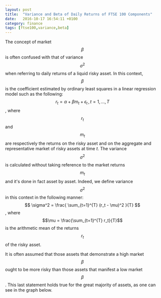 ```yaml
---
layout: post
title:  "Variance and Beta of Daily Returns of FTSE 100 Components"
date:   2016-10-17 16:54:11 +0100
category: finance
tags: [ftse100,variance,beta]
---
```

The concept of market $$\beta$$ is often confused with that of variance $$\sigma^2$$ when referring to daily returns of a liquid risky asset. 
In this context, $$\beta$$ is the coefficient estimated by ordinary least squares in a linear regression model such as the following:
$$ r_t = \alpha + \beta m_t + \epsilon_t \, , \, t = 1,\ldots,T $$ ,
where $$r_t$$ and $$m_t$$ are respectively the returns on the risky asset and on the aggregate and representative market of risky assets at time $t$. 
The variance $$\sigma^2$$ is calculated without taking reference to the market returns $$m_t$$ and it's done in fact asset by asset. Indeed, we define variance $$\sigma^2$$ in this context in the following manner:
$$ \sigma^2 = \frac{ \sum_{t=1}^{T} (r_t - \mu)^2 }{T} $$ ,
where $$\mu = \frac{\sum_{t=1}^{T} r_t}{T}$$ is the arithmetic mean of the returns $$r_t$$ of the risky asset.

It is often assumed that those assets that demonstrate a high market $$\beta$$ ought to be more risky than those assets that manifest a low market $$\beta$$. 
This last statement holds true for the great majority of assets, as one can see in the graph below.
